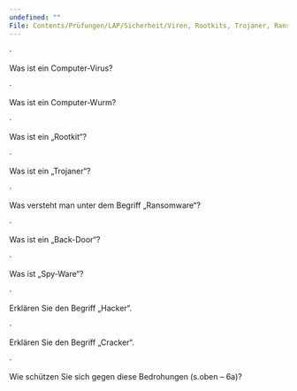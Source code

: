 ```yaml
---
undefined: ""
File: Contents/Prüfungen/LAP/Sicherheit/Viren, Rootkits, Trojaner, Ransomware.md
---
```



·

Was ist ein Computer-Virus?

·

Was ist ein Computer-Wurm?

·

Was ist ein „Rootkit“?

·

Was ist ein „Trojaner“?

·

Was versteht man unter dem Begriff „Ransomware“?

·

Was ist ein „Back-Door“?

·

Was ist „Spy-Ware“?

·

Erklären Sie den Begriff „Hacker“.

·

Erklären Sie den Begriff „Cracker“.

·

Wie schützen Sie sich gegen diese Bedrohungen (s.oben – 6a)?
